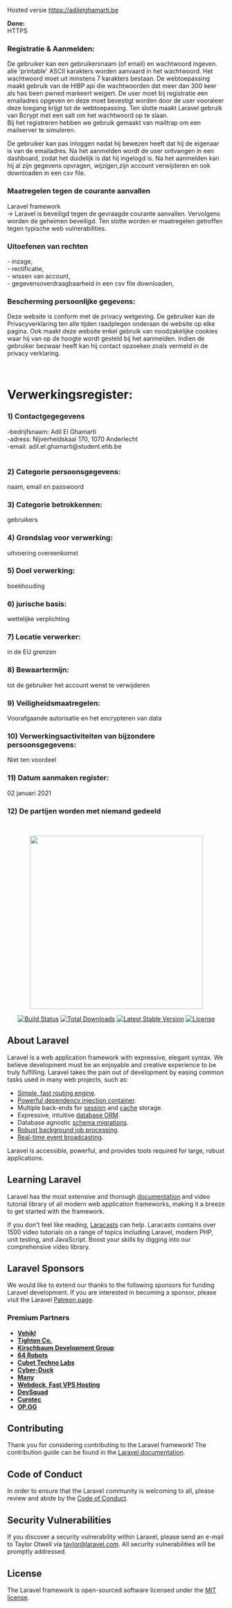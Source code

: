 Hosted versie
<a href="http://adilelghamarti.be/"> https://adilelghamarti.be</a>

<p><b>Done:</b> <br> 
HTTPS <br>

<h3> Registratie & Aanmelden: </h3>
De gebruiker kan een gebruikersnaam (of email) en wachtwoord ingeven. alle 'printable' ASCII karakters worden aanvaard in het wachtwoord. Het wachtwoord moet uit minstens 7 karakters bestaan. De webtoepassing maakt gebruik van de HIBP api die wachtwoorden dat meer dan 300 keer als has been pwned markeert weigert. De user moet bij registratie een emailadres opgeven en deze moet bevestigt worden door de user vooraleer deze toegang krijgt tot de webtoepassing. Ten slotte maakt Laravel gebruik van Bcrypt met een salt om het wachtwoord op te slaan. <br>
Bij het registreren hebben we gebruik gemaakt van mailtrap om een mailserver te simuleren.

De gebruiker kan pas inloggen nadat hij bewezen heeft dat hij de eigenaar is van de emailadres. Na het aanmelden wordt de user ontvangen in een dashboard, zodat het duidelijk is dat hij ingelogd is. Na het aanmelden kan hij al zijn gegevens opvragen, wijzigen,zijn account verwijderen en ook downloaden in een csv file.

<h3>Maatregelen tegen de courante aanvallen</h3>
    Laravel framework <br>
    -> Laravel is beveiligd tegen de gevraagde courante aanvallen. Vervolgens worden de geheimen beveiligd. Ten slotte worden er maatregelen getroffen tegen typische web vulnerabilities. <br>
<h3>Uitoefenen van rechten</h3>
    - inzage, <br>
    - rectificatie, <br>
    - wissen van account, <br>
    - gegevensoverdraagbaarheid in een csv file downloaden,
    <br>
 <h3> Bescherming persoonlijke gegevens: </h3>
 <p>Deze website is conform met de privacy wetgeving. De gebruiker kan de Privacyverklaring ten alle tijden raadplegen onderaan de website op elke pagina. Ook maakt deze website enkel gebruik van noodzakelijke cookies waar hij van op de hoogte wordt gesteld bij het aanmelden. Indien de gebruiker bezwaar heeft kan hij contact opzoeken zoals vermeld in de privacy verklaring.</p> <br>
<h1>Verwerkingsregister: </h1>
<h3>1) Contactgegegevens </h3>
-bedrijfsnaam: Adil El Ghamarti <br>
-adress: Nijverheidskaai 170, 1070 Anderlecht <br>
-email: adil.el.ghamarti@student.ehb.be <br>
<br>

<h3>2) Categorie persoonsgegevens: </h3>
   <p> naam, email en passwoord <p>

<h3>3) Categorie betrokkennen:</h3> gebruikers <br>
<h3> 4) Grondslag voor verwerking: </h3> uitvoering overeenkomst <br>
<h3> 5) Doel verwerking:</h3> boekhouding <br>
<h3> 6) jurische basis:</h3> wettelijke verplichting <br>
<h3> 7) Locatie verwerker: </h3> in de EU grenzen <br>
<h3> 8) Bewaartermijn: </h3> tot de gebruiker het account wenst te verwijderen <br>
<h3> 9) Veiligheidsmaatregelen: </h3> Voorafgaande autorisatie en het encrypteren van data <br>
<h3> 10) Verwerkingsactiviteiten van bijzondere persoonsgegevens: </h3> Niet ten voordeel <br> 
<h3> 11) Datum aanmaken register: </h3> 02 januari 2021 <br>
<h3>12) De partijen worden met niemand gedeeld </h3> <br>


<p align="center"><a href="https://laravel.com" target="_blank"><img src="https://raw.githubusercontent.com/laravel/art/master/logo-lockup/5%20SVG/2%20CMYK/1%20Full%20Color/laravel-logolockup-cmyk-red.svg" width="400"></a></p>

<p align="center">
<a href="https://travis-ci.org/laravel/framework"><img src="https://travis-ci.org/laravel/framework.svg" alt="Build Status"></a>
<a href="https://packagist.org/packages/laravel/framework"><img src="https://img.shields.io/packagist/dt/laravel/framework" alt="Total Downloads"></a>
<a href="https://packagist.org/packages/laravel/framework"><img src="https://img.shields.io/packagist/v/laravel/framework" alt="Latest Stable Version"></a>
<a href="https://packagist.org/packages/laravel/framework"><img src="https://img.shields.io/packagist/l/laravel/framework" alt="License"></a>
</p>

## About Laravel

Laravel is a web application framework with expressive, elegant syntax. We believe development must be an enjoyable and creative experience to be truly fulfilling. Laravel takes the pain out of development by easing common tasks used in many web projects, such as:

- [Simple, fast routing engine](https://laravel.com/docs/routing).
- [Powerful dependency injection container](https://laravel.com/docs/container).
- Multiple back-ends for [session](https://laravel.com/docs/session) and [cache](https://laravel.com/docs/cache) storage.
- Expressive, intuitive [database ORM](https://laravel.com/docs/eloquent).
- Database agnostic [schema migrations](https://laravel.com/docs/migrations).
- [Robust background job processing](https://laravel.com/docs/queues).
- [Real-time event broadcasting](https://laravel.com/docs/broadcasting).

Laravel is accessible, powerful, and provides tools required for large, robust applications.

## Learning Laravel

Laravel has the most extensive and thorough [documentation](https://laravel.com/docs) and video tutorial library of all modern web application frameworks, making it a breeze to get started with the framework.

If you don't feel like reading, [Laracasts](https://laracasts.com) can help. Laracasts contains over 1500 video tutorials on a range of topics including Laravel, modern PHP, unit testing, and JavaScript. Boost your skills by digging into our comprehensive video library.

## Laravel Sponsors

We would like to extend our thanks to the following sponsors for funding Laravel development. If you are interested in becoming a sponsor, please visit the Laravel [Patreon page](https://patreon.com/taylorotwell).

### Premium Partners

- **[Vehikl](https://vehikl.com/)**
- **[Tighten Co.](https://tighten.co)**
- **[Kirschbaum Development Group](https://kirschbaumdevelopment.com)**
- **[64 Robots](https://64robots.com)**
- **[Cubet Techno Labs](https://cubettech.com)**
- **[Cyber-Duck](https://cyber-duck.co.uk)**
- **[Many](https://www.many.co.uk)**
- **[Webdock, Fast VPS Hosting](https://www.webdock.io/en)**
- **[DevSquad](https://devsquad.com)**
- **[Curotec](https://www.curotec.com/)**
- **[OP.GG](https://op.gg)**

## Contributing

Thank you for considering contributing to the Laravel framework! The contribution guide can be found in the [Laravel documentation](https://laravel.com/docs/contributions).

## Code of Conduct

In order to ensure that the Laravel community is welcoming to all, please review and abide by the [Code of Conduct](https://laravel.com/docs/contributions#code-of-conduct).

## Security Vulnerabilities

If you discover a security vulnerability within Laravel, please send an e-mail to Taylor Otwell via [taylor@laravel.com](mailto:taylor@laravel.com). All security vulnerabilities will be promptly addressed.

## License

The Laravel framework is open-sourced software licensed under the [MIT license](https://opensource.org/licenses/MIT).
